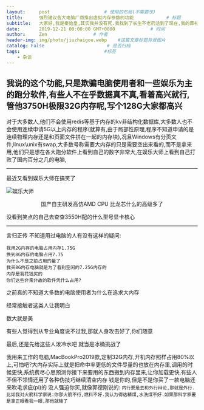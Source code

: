 ```yaml
---
layout:     post                    # 使用的布局(不需要改)
title:      强烈建议各大电脑厂商推出虚拟内存参数的功能            # 标题
subtitle:   大家好,我是秦始皇,其实我并没有死.我找到了长生不老药活到了现在,我的葬礼是个骗局,其实我埋葬了大量的财富.我现在手机没流量了,谁给我充100元话费,待我打个滴滴去咸阳,保你荣华富贵. #副标题
date:       2019-12-21 00:00:00 GMT+0800             # 时间
author:     Zen                 # 作者
header-img: img/photo/jiuzhaigou.webp    #这篇文章标题背景图片
catalog: False                       # 是否归档
tags:                               #标签
    - 杂谈
---
```


我说的这个功能,只是欺骗电脑使用者和一些娱乐为主的跑分软件,有些人不在乎数据真不真,看着高兴就行,管他3750H极限32G内存呢,写个128G大家都高兴
----

对于大多数人,他们不会使用redis等基于内存的kv非结构化数据库,大多数人也不会使用连续申请5G以上内存的程序(就算有,由于局部性原理,程序不知道申请的是连续物理内存还是和页面文件拼在一起的内存块),况且Windows有分页文件,linux\unix有swap,大多数号称需要大内存的只是需要空出来看的,而不是拿来用,他们只是想在各大跑分软件上看到自己的数字非常大,在娱乐大师上看到自己打败了国内百分之几的电脑,

----
最近又看到娱乐大师在搞笑了

![娱乐大师](https://raw.githubusercontent.com/zhangyiming748/zhangyiming748.github.io/master/img/EntertainmentMaster.jpg)<center>国产自主研发高仿AMD CPU 比龙芯什么的高级多了</center>

没看到笑点的自己去查查3550H配的什么型号显卡核心

----

言归正传
不知道用过电脑的人有没有这样的疑问:
```
我用2G内存的电脑占用内存1.75G
换到8G内存的电脑占用7.75
为什么不是之前占用的量了
我买8G内存电脑就是为了看到空闲的7.25G内存的
内存是我花钱买的
你们这些非亲非故的软件凭什么占用?
```
之前真的不知道大多数的电脑使用者为什么在追求大内存

经常接触者这类人让我明白

数大就是美

有些人觉得到从专业角度说不过我,那就人身攻击好了,你们随意

最后,还是先给这些人泼冷水吧 就当是冰桶挑战了

我用来工作的电脑,MacBookPro2019款,定制32G内存,开机内存照样占用80%以上,可怕吧?大内存实际上就是把命中率更低的文件尽量的也放在内存里,调用的时候更快,系统费尽心思预测你接下来要用的东西搬到内存里来,让你加载更快,有些人不但不领情还用了各种伪技巧继续清空内存
钱是你的,但是不是你买了一款电脑还来吹毛求疵(pi)的
没人强迫你买,就像郭德刚说的:
`内行要是去和外行辩论,那就是外行.比如我对火箭科学家说:你那火箭不行,燃料不好.我认为得选精煤,水洗煤不好.如果那科学家要是拿正眼看我一眼,那他就输了`

